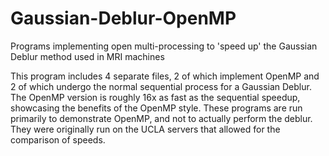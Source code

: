 # Gaussian-Deblur-OpenMP
Programs implementing open multi-processing to 'speed up' the Gaussian Deblur method used in MRI machines

This program includes 4 separate files, 2 of which implement OpenMP and 2 of which undergo the normal sequential process for a Gaussian Deblur. 
The OpenMP version is roughly 16x as fast as the sequential speedup, showcasing the benefits of the OpenMP style.
These programs are run primarily to demonstrate OpenMP, and not to actually perform the deblur. They were originally run on the UCLA servers that
allowed for the comparison of speeds. 
